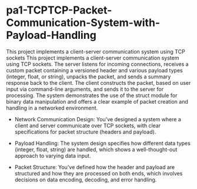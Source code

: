 # pa1-TCPTCP-Packet-Communication-System-with-Payload-Handling
This project implements a client-server communication system using TCP sockets
This project implements a client-server communication system using TCP sockets. The server listens for incoming connections, receives a custom packet containing a versioned header and various payload types (integer, float, or string), unpacks the packet, and sends a summary response back to the client. The client constructs the packet, based on user input via command-line arguments, and sends it to the server for processing. The system demonstrates the use of the struct module for binary data manipulation and offers a clear example of packet creation and handling in a networked environment.
- Network Communication Design: You’ve designed a system where a client and server communicate over TCP sockets, with clear specifications for packet structure (headers and payload).

- Payload Handling: The system design specifies how different data types (integer, float, string) are handled, which shows a well-thought-out approach to varying data input.

- Packet Structure: You've defined how the header and payload are structured and how they are processed on both ends, which involves decisions on data encoding, decoding, and error handling.
